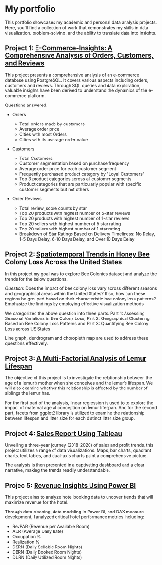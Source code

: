 # My portfolio
This portfolio showcases my academic and personal data analysis projects. Here, you'll find a collection of work that demonstrates my skills in data visualization, problem-solving, and the ability to translate data into insights.

## **Project 1:** [E-Commerce-Insights: A Comprehensive Analysis of Orders, Customers, and Reviews](https://github.com/sowmiya-rajkumar/E-Commerce-Insights-using-SQL)

This project presents a comprehensive analysis of an e-commerce database using PostgreSQL. It covers various aspects including orders, customers and reviews. Through SQL queries and data exploration, valuable insights have been derived to understand the dynamics of the e-commerce platform.

Questions answered: 

- Orders
     - Total orders made by customers
     - Average order price
     - Cities with most Orders
     - Cities with its average order value
     
- Customers
     - Total Customers
     - Customer segmentation based on purchase frequency
     - Average order price for each customer segment
     - Frequently purchased product category by "Loyal Customers"
     - Top 3 product categories across all customer segments
     - Product categories that are particularly popular with specific customer segments but not others
     
- Order Reviews
     - Total review_score counts by star
     - Top 20 products with highest number of 5-star reviews
     - Top 20 products with highest number of 1-star reviews
     - Top 20 sellers with highest number of 5 star rating
     - Top 20 sellers with highest number of 1 star rating
     - Breakdown of Star Ratings Based on Delivery Timeliness: No Delay, 1-5 Days Delay, 6-10 Days Delay, and Over 10 Days Delay
  

## **Project 2:** [Spatiotemporal Trends in Honey Bee Colony Loss Across the United States](https://github.com/sowmiya-rajkumar/Spatiotemporal-Trends-in-Honey-Bee-Colony-Loss-Across-the-United-States)

In this project my goal was to explore Bee Colonies dataset and analyze the trends for the below questions.

*Question:*
Does the impact of bee colony loss vary across different seasons and geographical areas within the United States? If so, how can these regions be grouped based on their characteristic bee colony loss patterns? Emphasize the findings by employing effective visualization methods.

We categorized the above question into three parts.
Part 1: Assessing Seasonal Variations in Bee Colony Loss,
Part 2: Geographical Clustering Based on Bee Colony Loss Patterns and 
Part 3: Quantifying Bee Colony Loss across US States

Line graph, dendrogram and choropleth map are used to address these questions effectively.


## **Project 3:** [A Multi-Factorial Analysis of Lemur Lifespan](https://github.com/sowmiya-rajkumar/A-Multi-Factorial-Analysis-of-Lemur-Lifespan)

The objective of this project is to investigate the relationship between the age of a lemur’s mother when she conceives and the lemur’s lifespan. We will also examine whether this relationship is affected by the number of siblings the lemur has.

For the first part of the analysis, linear regression is used to to explore the impact of maternal age at conception on lemur lifespan. And for the second part, facets from ggplot2 library is utilized to examine the relationship between lifespan and litter size for each distinct litter size group.


## **Project 4:** [Sales Report Using Tableau](https://github.com/sowmiya-rajkumar/Sales-Report-Dashboard-using-Tableau/tree/main)

Unveiling a three-year journey (2018-2020) of sales and profit trends, this project utilizes a range of data visualizations. Maps, bar charts, quadrant charts, text tables, and dual-axis charts paint a comprehensive picture. 

The analysis is then presented in a captivating dashboard and a clear narrative, making the trends readily understandable.


## **Projec 5:** [Revenue Insights Using Power BI](https://github.com/sowmiya-rajkumar/Revenue-Insights-using-Power-BI)

This project aims to analyze hotel booking data to uncover trends that will maximize revenue for the hotel.

Through data cleaning, data modeling in Power BI, and DAX measure development, I analyzed critical hotel performance metrics including:

- RevPAR (Revenue per Available Room)
- ADR (Average Daily Rate)
- Occupation %
- Realization %
- DSRN (Daily Sellable Room Nights)
- DBRN (Daily Booked Room Nights)
- DURN (Daily Utilized Room Nights)


